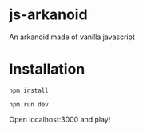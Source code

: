 # js-arkanoid
An arkanoid made of vanilla javascript
# Installation
```
npm install
```
```
npm run dev
```
Open localhost:3000 and play!
